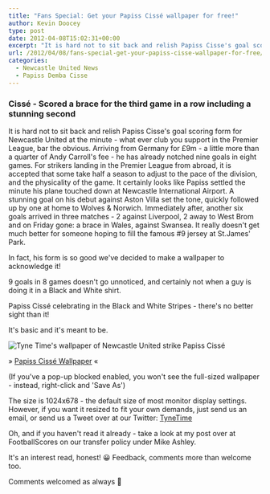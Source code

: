 ```yaml
---
title: "Fans Special: Get your Papiss Cissé wallpaper for free!"
author: Kevin Doocey
type: post
date: 2012-04-08T15:02:31+00:00
excerpt: "It is hard not to sit back and relish Papiss Cisse's goal scoring form for Newcastle United at the minute - what ever club you support in the Premier League, bar the obvious. Arriving from.."
url: /2012/04/08/fans-special-get-your-papiss-cisse-wallpaper-for-free/
categories:
  - Newcastle United News
  - Papiss Demba Cisse
---
```


### Cissé - Scored a brace for the third game in a row including a stunning second

It is hard not to sit back and relish Papiss Cisse's goal scoring form for Newcastle United at the minute - what ever club you support in the Premier League, bar the obvious. Arriving from Germany for £9m - a little more than a quarter of Andy Carroll's fee - he has already notched nine goals in eight games. For strikers landing in the Premier League from abroad, it is accepted that some take half a season to adjust to the pace of the division, and the physicality of the game. It certainly looks like Papiss settled the minute his plane touched down at Newcastle International Airport. A stunning goal on his debut against Aston Villa set the tone, quickly followed up by one at home to Wolves & Norwich. Immediately after, another six goals arrived in three matches - 2 against Liverpool, 2 away to West Brom and on Friday gone: a brace in Wales, against Swansea. It really doesn't get much better for someone hoping to fill the famous #9 jersey at St.James' Park.

In fact, his form is so good we've decided to make a wallpaper to acknowledge it!

9 goals in 8 games doesn't go unnoticed, and certainly not when a guy is doing it in a Black and White shirt.

Papiss Cissé celebrating in the Black and White Stripes - there's no better sight than it!

It's basic and it's meant to be.

![Tyne Time's wallpaper of Newcastle United strike Papiss Cissé](https://www.tynetime.com/wp-content/uploads/2012/04/PCWP2-150x150.jpg "Papiss Cissé Wallpaper")

» [Papiss Cissé Wallpaper](https://www.tynetime.com/wp-content/uploads/2012/04/PCWP2.jpg) «

(If you've a pop-up blocked enabled, you won't see the full-sized wallpaper - instead, right-click and 'Save As')

The size is 1024x678 - the default size of most monitor display settings. However, if you want it resized to fit your own demands, just send us an email, or send us a Tweet over at our Twitter: [TyneTime][1]

Oh, and if you haven't read it already - take a look at my post over at FootballScores on our transfer policy under Mike Ashley.

It's an interest read, honest! 😀 Feedback, comments more than welcome too.

Comments welcomed as always 🙂

[1]: https://twitter.com/ "tyne time twitter"
